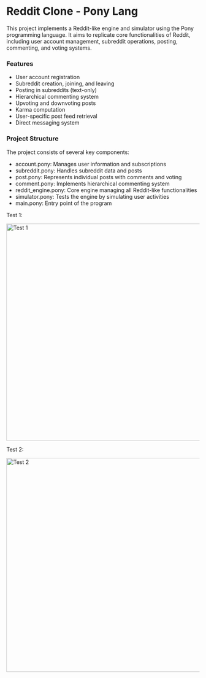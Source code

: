 # Reddit Clone - Pony Lang

This project implements a Reddit-like engine and simulator using the Pony programming language. It aims to replicate core functionalities of Reddit, including user account management, subreddit operations, posting, commenting, and voting systems.

### Features
- User account registration
- Subreddit creation, joining, and leaving
- Posting in subreddits (text-only)
- Hierarchical commenting system
- Upvoting and downvoting posts
- Karma computation
- User-specific post feed retrieval
- Direct messaging system

### Project Structure
The project consists of several key components:
- account.pony: Manages user information and subscriptions
- subreddit.pony: Handles subreddit data and posts
- post.pony: Represents individual posts with comments and voting
- comment.pony: Implements hierarchical commenting system
- reddit_engine.pony: Core engine managing all Reddit-like functionalities
- simulator.pony: Tests the engine by simulating user activities
- main.pony: Entry point of the program

Test 1:

<img width="566" alt="Test 1" src="https://github.com/user-attachments/assets/6b6f5dad-863a-4bf1-9afb-5240cb33606d">


Test 2:

<img width="558" alt="Test 2" src="https://github.com/user-attachments/assets/b18cfd1b-122c-4747-b002-e71315be32f7">

